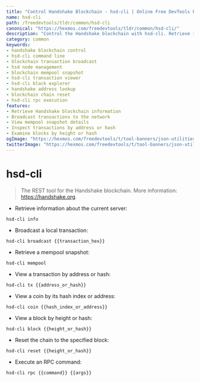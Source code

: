 ```yaml
---
title: "Control Handshake Blockchain - hsd-cli | Online Free DevTools by Hexmos"
name: hsd-cli
path: /freedevtools/tldr/common/hsd-cli
canonical: "https://hexmos.com/freedevtools/tldr/common/hsd-cli/"
description: "Control the Handshake blockchain with hsd-cli. Retrieve information, broadcast transactions, and view blocks. Free online tool, no registration required."
category: common
keywords:
- handshake blockchain control
- hsd-cli command line
- blockchain transaction broadcast
- hsd node management
- blockchain mempool snapshot
- hsd-cli transaction viewer
- hsd-cli block explorer
- handshake address lookup
- blockchain chain reset
- hsd-cli rpc execution
features:
- Retrieve Handshake blockchain information
- Broadcast transactions to the network
- View mempool snapshot details
- Inspect transactions by address or hash
- Examine blocks by height or hash
ogImage: "https://hexmos.com/freedevtools/t/tool-banners/json-utilities-banner.png"
twitterImage: "https://hexmos.com/freedevtools/t/tool-banners/json-utilities-banner.png"
---
```


# hsd-cli

> The REST tool for the Handshake blockchain.
> More information: <https://handshake.org>.

- Retrieve information about the current server:

`hsd-cli info`

- Broadcast a local transaction:

`hsd-cli broadcast {{transaction_hex}}`

- Retrieve a mempool snapshot:

`hsd-cli mempool`

- View a transaction by address or hash:

`hsd-cli tx {{address_or_hash}}`

- View a coin by its hash index or address:

`hsd-cli coin {{hash_index_or_address}}`

- View a block by height or hash:

`hsd-cli block {{height_or_hash}}`

- Reset the chain to the specified block:

`hsd-cli reset {{height_or_hash}}`

- Execute an RPC command:

`hsd-cli rpc {{command}} {{args}}`
